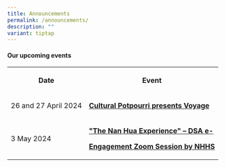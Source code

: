```yaml
---
title: Announcements
permalink: /announcements/
description: ""
variant: tiptap
---
```

<p></p>
<p></p>
<p></p>
<h4><strong>Our upcoming events</strong></h4>
<table>
<tbody>
<tr>
<th rowspan="1" colspan="1">
<p>Date</p>
</th>
<th rowspan="1" colspan="1">
<p>Event</p>
</th>
</tr>
<tr>
<td rowspan="1" colspan="1">
<p>26 and 27 April 2024</p>
</td>
<td rowspan="1" colspan="1">
<p><strong><a href="/announcements/cultural-potpourri-presents-voyage/" rel="noopener noreferrer nofollow" target="_self">Cultural Potpourri presents Voyage</a></strong>
</p>
</td>
</tr>
<tr>
<td rowspan="1" colspan="1">
<p>3 May 2024</p>
</td>
<td rowspan="1" colspan="1">
<p><strong><a href="/announcements/the-nan-hua-experience/" rel="noopener noreferrer nofollow" target="_self">"The Nan Hua Experience" – DSA e-</a></strong>
</p>
<p><strong><a href="/announcements/the-nan-hua-experience/" rel="noopener noreferrer nofollow" target="_self">Engagement Zoom Session by NHHS</a></strong>
</p>
</td>
</tr>
</tbody>
</table>
<p></p>